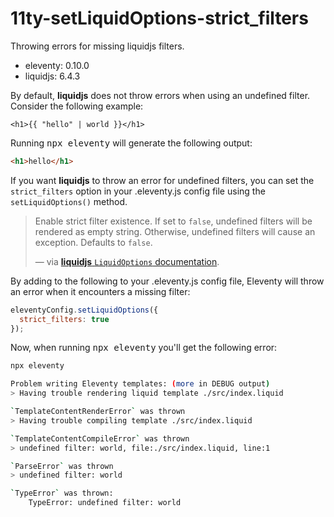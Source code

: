 # 11ty-setLiquidOptions-strict_filters

Throwing errors for missing liquidjs filters.

- eleventy: 0.10.0
- liquidjs: 6.4.3

By default, **liquidjs** does not throw errors when using an undefined filter. Consider the following example:

```liquid
<h1>{{ "hello" | world }}</h1>
```

Running <kbd>npx eleventy</kbd> will generate the following output:

```html
<h1>hello</h1>
```

If you want **liquidjs** to throw an error for undefined filters, you can set the `strict_filters` option in your .eleventy.js config file using the `setLiquidOptions()` method.

> Enable strict filter existence. If set to `false`, undefined filters will be rendered as empty string. Otherwise, undefined filters will cause an exception. Defaults to `false`.
>
> &mdash; via [**liquidjs** `LiquidOptions` documentation](https://harttle.land/liquidjs/interfaces/_liquid_options_.liquidoptions.html#strictfilters).

By adding to the following to your .eleventy.js config file, Eleventy will throw an error when it encounters a missing filter:

```js
eleventyConfig.setLiquidOptions({
  strict_filters: true
});
```

Now, when running <kbd>npx eleventy</kbd> you'll get the following error:

```sh
npx eleventy

Problem writing Eleventy templates: (more in DEBUG output)
> Having trouble rendering liquid template ./src/index.liquid

`TemplateContentRenderError` was thrown
> Having trouble compiling template ./src/index.liquid

`TemplateContentCompileError` was thrown
> undefined filter: world, file:./src/index.liquid, line:1

`ParseError` was thrown
> undefined filter: world

`TypeError` was thrown:
    TypeError: undefined filter: world
```
